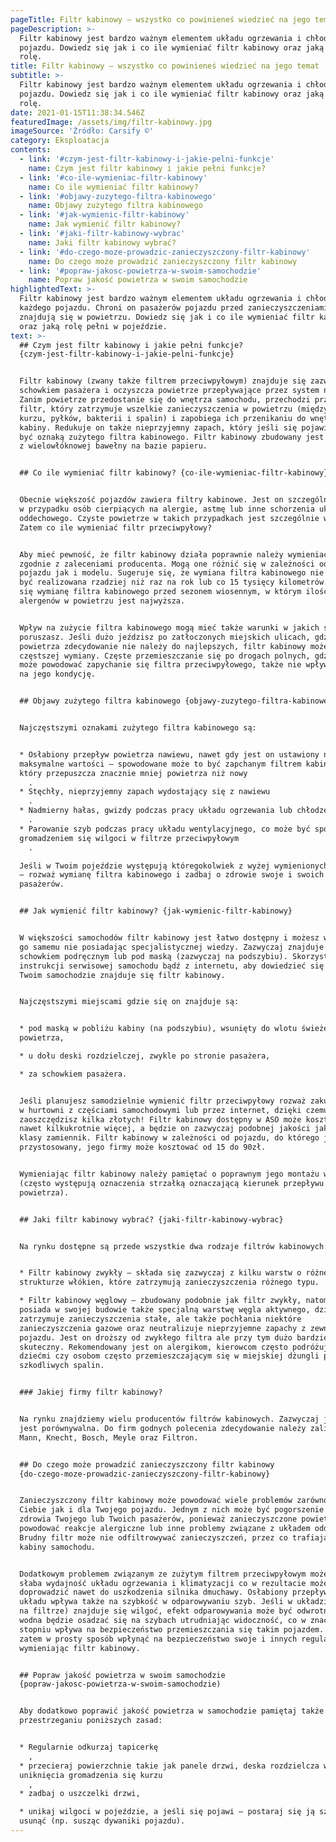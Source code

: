 ```yaml
---
pageTitle: Filtr kabinowy – wszystko co powinieneś wiedzieć na jego temat
pageDescription: >-
  Filtr kabinowy jest bardzo ważnym elementem układu ogrzewania i chłodzenia
  pojazdu. Dowiedz się jak i co ile wymieniać filtr kabinowy oraz jaką pełni
  rolę.
title: Filtr kabinowy – wszystko co powinieneś wiedzieć na jego temat
subtitle: >-
  Filtr kabinowy jest bardzo ważnym elementem układu ogrzewania i chłodzenia
  pojazdu. Dowiedz się jak i co ile wymieniać filtr kabinowy oraz jaką pełni
  rolę.
date: 2021-01-15T11:38:34.546Z
featuredImage: /assets/img/filtr-kabinowy.jpg
imageSource: 'Źródło: Carsify ©'
category: Eksploatacja
contents:
  - link: '#czym-jest-filtr-kabinowy-i-jakie-pelni-funkcje'
    name: Czym jest filtr kabinowy i jakie pełni funkcje?
  - link: '#co-ile-wymieniac-filtr-kabinowy'
    name: Co ile wymieniać filtr kabinowy?
  - link: '#objawy-zuzytego-filtra-kabinowego'
    name: Objawy zużytego filtra kabinowego
  - link: '#jak-wymienic-filtr-kabinowy'
    name: Jak wymienić filtr kabinowy?
  - link: '#jaki-filtr-kabinowy-wybrac'
    name: Jaki filtr kabinowy wybrać?
  - link: '#do-czego-moze-prowadzic-zanieczyszczony-filtr-kabinowy'
    name: Do czego może prowadzić zanieczyszczony filtr kabinowy
  - link: '#popraw-jakosc-powietrza-w-swoim-samochodzie'
    name: Popraw jakość powietrza w swoim samochodzie
highlightedText: >-
  Filtr kabinowy jest bardzo ważnym elementem układu ogrzewania i chłodzenia
  każdego pojazdu. Chroni on pasażerów pojazdu przed zanieczyszczeniami, które
  znajdują się w powietrzu. Dowiedz się jak i co ile wymieniać filtr kabinowy
  oraz jaką rolę pełni w pojeździe.
text: >-
  ## Czym jest filtr kabinowy i jakie pełni funkcje?
  {czym-jest-filtr-kabinowy-i-jakie-pelni-funkcje}


  Filtr kabinowy (zwany także filtrem przeciwpyłowym) znajduje się zazwyczaj za
  schowkiem pasażera i oczyszcza powietrze przepływające przez system nawiewu.
  Zanim powietrze przedostanie się do wnętrza samochodu, przechodzi przez ten
  filtr, który zatrzymuje wszelkie zanieczyszczenia w powietrzu (między innymi
  kurzu, pyłków, bakterii i spalin) i zapobiega ich przenikaniu do wnętrza
  kabiny. Redukuje on także nieprzyjemny zapach, który jeśli się pojawi, może
  być oznaką zużytego filtra kabinowego. Filtr kabinowy zbudowany jest zazwyczaj
  z wielowłóknowej bawełny na bazie papieru.


  ## Co ile wymieniać filtr kabinowy? {co-ile-wymieniac-filtr-kabinowy}


  Obecnie większość pojazdów zawiera filtry kabinowe. Jest on szczególnie ważny
  w przypadku osób cierpiących na alergie, astmę lub inne schorzenia układu
  oddechowego. Czyste powietrze w takich przypadkach jest szczególnie ważne.
  Zatem co ile wymieniać filtr przeciwpyłowy?


  Aby mieć pewność, że filtr kabinowy działa poprawnie należy wymieniać go
  zgodnie z zaleceniami producenta. Mogą one różnić się w zależności od marki
  pojazdu jak i modelu. Sugeruje się, że wymiana filtra kabinowego nie powinna
  być realizowana rzadziej niż raz na rok lub co 15 tysięcy kilometrów. Sugeruje
  się wymianę filtra kabinowego przed sezonem wiosennym, w którym ilość
  alergenów w powietrzu jest najwyższa.


  Wpływ na zużycie filtra kabinowego mogą mieć także warunki w jakich się
  poruszasz. Jeśli dużo jeździsz po zatłoczonych miejskich ulicach, gdzie jakość
  powietrza zdecydowanie nie należy do najlepszych, filtr kabinowy może wymagać
  częstszej wymiany. Częste przemieszczanie się po drogach polnych, gdzie kurz
  może powodować zapychanie się filtra przeciwpyłowego, także nie wpływa dobrze
  na jego kondycję. 


  ## Objawy zużytego filtra kabinowego {objawy-zuzytego-filtra-kabinowego}


  Najczęstszymi oznakami zużytego filtra kabinowego są:


  * Osłabiony przepływ powietrza nawiewu, nawet gdy jest on ustawiony na
  maksymalne wartości – spowodowane może to być zapchanym filtrem kabinowych,
  który przepuszcza znacznie mniej powietrza niż nowy
    .
  * Stęchły, nieprzyjemny zapach wydostający się z nawiewu
    .
  * Nadmierny hałas, gwizdy podczas pracy układu ogrzewania lub chłodzenia
    .
  * Parowanie szyb podczas pracy układu wentylacyjnego, co może być spowodowane
  gromadzeniem się wilgoci w filtrze przeciwpyłowym
    .

  Jeśli w Twoim pojeździe występują któregokolwiek z wyżej wymienionych objawów
  – rozważ wymianę filtra kabinowego i zadbaj o zdrowie swoje i swoich
  pasażerów. 


  ## Jak wymienić filtr kabinowy? {jak-wymienic-filtr-kabinowy}


  W większości samochodów filtr kabinowy jest łatwo dostępny i możesz wymienić
  go samemu nie posiadając specjalistycznej wiedzy. Zazwyczaj znajduje się on za
  schowkiem podręcznym lub pod maską (zazwyczaj na podszybiu). Skorzystaj z
  instrukcji serwisowej samochodu bądź z internetu, aby dowiedzieć się gdzie w
  Twoim samochodzie znajduje się filtr kabinowy. 


  Najczęstszymi miejscami gdzie się on znajduje są:


  * pod maską w pobliżu kabiny (na podszybiu), wsunięty do wlotu świeżego
  powietrza,

  * u dołu deski rozdzielczej, zwykle po stronie pasażera,

  * za schowkiem pasażera.


  Jeśli planujesz samodzielnie wymienić filtr przeciwpyłowy rozważ zakup filtra
  w hurtowni z częściami samochodowymi lub przez internet, dzięki czemu
  zaoszczędzisz kilka złotych! Filtr kabinowy dostępny w ASO może kosztować
  nawet kilkukrotnie więcej, a będzie on zazwyczaj podobnej jakości jak dobrej
  klasy zamiennik. Filtr kabinowy w zależności od pojazdu, do którego jest
  przystosowany, jego firmy może kosztować od 15 do 90zł.


  Wymieniając filtr kabinowy należy pamiętać o poprawnym jego montażu w obudowie
  (często występują oznaczenia strzałką oznaczającą kierunek przepływu
  powietrza).


  ## Jaki filtr kabinowy wybrać? {jaki-filtr-kabinowy-wybrac}


  Na rynku dostępne są przede wszystkie dwa rodzaje filtrów kabinowych:


  * Filtr kabinowy zwykły – składa się zazwyczaj z kilku warstw o różnej
  strukturze włókien, które zatrzymują zanieczyszczenia różnego typu.

  * Filtr kabinowy węglowy – zbudowany podobnie jak filtr zwykły, natomiast
  posiada w swojej budowie także specjalną warstwę węgla aktywnego, dzięki czemu
  zatrzymuje zanieczyszczenia stałe, ale także pochłania niektóre
  zanieczyszczenia gazowe oraz neutralizuje nieprzyjemne zapachy z zewnątrz
  pojazdu. Jest on droższy od zwykłego filtra ale przy tym dużo bardziej
  skuteczny. Rekomendowany jest on alergikom, kierowcom często podróżujących z
  dziećmi czy osobom często przemieszczającym się w miejskiej dżungli pełnej
  szkodliwych spalin. 


  ### Jakiej firmy filtr kabinowy?


  Na rynku znajdziemy wielu producentów filtrów kabinowych. Zazwyczaj jakość ich
  jest porównywalna. Do firm godnych polecenia zdecydowanie należy zaliczyć:
  Mann, Knecht, Bosch, Meyle oraz Filtron.


  ## Do czego może prowadzić zanieczyszczony filtr kabinowy
  {do-czego-moze-prowadzic-zanieczyszczony-filtr-kabinowy}


  Zanieczyszczony filtr kabinowy może powodować wiele problemów zarówno dla
  Ciebie jak i dla Twojego pojazdu. Jednym z nich może być pogorszenie się stanu
  zdrowia Twojego lub Twoich pasażerów, ponieważ zanieczyszczone powietrze może
  powodować reakcje alergiczne lub inne problemy związane z układem oddechowym.
  Brudny filtr może nie odfiltrowywać zanieczyszczeń, przez co trafiają one do
  kabiny samochodu. 


  Dodatkowym problemem związanym ze zużytym filtrem przeciwpyłowym może być
  słaba wydajność układu ogrzewania i klimatyzacji co w rezultacie może
  doprowadzić nawet do uszkodzenia silnika dmuchawy. Osłabiony przepływ tego
  układu wpływa także na szybkość w odparowywaniu szyb. Jeśli w układzie (w tym
  na filtrze) znajduje się wilgoć, efekt odparowywania może być odwrotny i para
  wodna będzie osadzać się na szybach utrudniając widoczność, co w znacznym
  stopniu wpływa na bezpieczeństwo przemieszczania się takim pojazdem. Możesz
  zatem w prosty sposób wpłynąć na bezpieczeństwo swoje i innych regularnie
  wymieniając filtr kabinowy. 


  ## Popraw jakość powietrza w swoim samochodzie
  {popraw-jakosc-powietrza-w-swoim-samochodzie)


  Aby dodatkowo poprawić jakość powietrza w samochodzie pamiętaj także o
  przestrzeganiu poniższych zasad:


  * Regularnie odkurzaj tapicerkę
    ,
  * przecieraj powierzchnie takie jak panele drzwi, deska rozdzielcza w celu
  uniknięcia gromadzenia się kurzu
    ,
  * zadbaj o uszczelki drzwi,

  * unikaj wilgoci w pojeździe, a jeśli się pojawi – postaraj się ją szybko
  usunąć (np. susząc dywaniki pojazdu).
---
```



